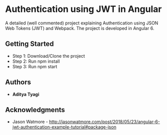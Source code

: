 # Authentication using JWT in Angular

A detailed (well commented) project explaining Authentication using JSON Web Tokens (JWT) and Webpack. The project is developed in Angular 6.

## Getting Started

* Step 1: Download/Clone the project
* Step 2: Run npm install
* Step 3: Run npm start

## Authors

* **Aditya Tyagi**


## Acknowledgments

* Jason Watmore - http://jasonwatmore.com/post/2018/05/23/angular-6-jwt-authentication-example-tutorial#package-json
